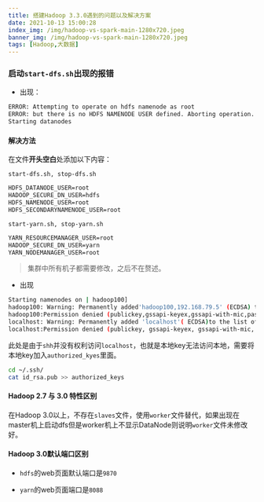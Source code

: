 ```yaml
---
title: 搭建Hadoop 3.3.0遇到的问题以及解决方案
date: 2021-10-13 15:00:28
index_img: /img/hadoop-vs-spark-main-1280x720.jpeg
banner_img: /img/hadoop-vs-spark-main-1280x720.jpeg
tags: [Hadoop,大数据]
---
```


### 启动`start-dfs.sh`出现的报错

<!-- more -->

- 出现：

```sh
ERROR: Attempting to operate on hdfs namenode as root
ERROR: but there is no HDFS NAMENODE USER defined. Aborting operation.
Starting datanodes
```

#### 解决方法

在文件**开头空白**处添加以下内容：

`start-dfs.sh, stop-dfs.sh`

```xml
HDFS_DATANODE_USER=root
HADOOP_SECURE_DN_USER=hdfs
HDFS_NAMENODE_USER=root
HDFS_SECONDARYNAMENODE_USER=root 
```

`start-yarn.sh, stop-yarn.sh`

```xml
YARN_RESOURCEMANAGER_USER=root
HADOOP_SECURE_DN_USER=yarn
YARN_NODEMANAGER_USER=root
```

> 集群中所有机子都需要修改，之后不在赘述。

- 出现

```sh
Starting namenodes on | hadoop100]
hadoop100: Warning: Permanently added'hadoop100,192.168.79.5' (ECDSA) to the list of known hosts.
hadoop100:Permission denied (publickey,gssapi-keyex,gssapi-with-mic,password).
localhost: Warning: Permanently added 'localhost'( ECDSA)to the list of known hosts.
localhost:Permission denied (publickey, gssapi-keyex, gssapi-with-mic, password)
```

此处是由于`shh`并没有权利访问`localhost`，也就是本地key无法访问本地，需要将本地key加入`authorized_kyes`里面。

```sh
cd ~/.ssh/
cat id_rsa.pub >> authorized_keys
```

#### Hadoop 2.7 与 3.0 特性区别

在Hadoop 3.0以上，不存在`slaves`文件，使用`worker`文件替代，如果出现在master机上启动dfs但是worker机上不显示DataNode则说明`worker`文件未修改好。

#### Hadoop 3.0默认端口区别

- `hdfs`的web页面默认端口是`9870 `

- `yarn`的web页面端口是`8088`
